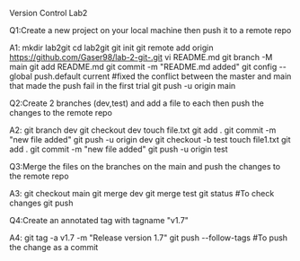Version Control Lab2

Q1:Create a new project on your local machine then push it to a remote repo

A1:
mkdir lab2git
cd lab2git
git init
git remote add origin https://github.com/Gaser98/lab-2-git-.git
vi README.md
git branch -M main
git add README.md
git commit -m "README.md added"
git config --global push.default current #fixed the conflict between the master and main that made the push fail in the first trial
git push -u origin main

Q2:Create 2 branches (dev,test) and add a file to each then push the changes to the remote repo

A2:
git branch dev
git checkout dev
touch file.txt
git add .
git commit -m "new file added"
git push -u origin dev
git checkout -b test
touch file1.txt
git add .
git commit -m "new file added"
git push -u origin test

Q3:Merge the files on the branches on the main and push the changes to the remote repo

A3:
git checkout main
git merge dev
git merge test
git status #To check changes
git push 

Q4:Create an annotated tag with tagname "v1.7"

A4:
git tag -a v1.7 -m "Release version 1.7"
git push --follow-tags #To push the change as a commit 







